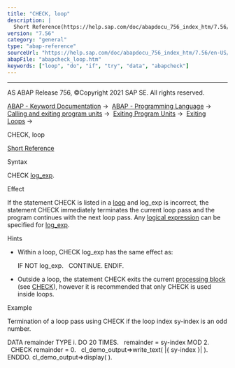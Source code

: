 ```yaml
---
title: "CHECK, loop"
description: |
  Short Reference(https://help.sap.com/doc/abapdocu_756_index_htm/7.56/en-US/abapcheck_shortref.htm) Syntax CHECK log_exp(https://help.sap.com/doc/abapdocu_756_index_htm/7.56/en-US/abenlogexp.htm). Effect If the statement CHECK is listed in a loop(https://help.sap.com/doc/abapdocu_756_index_htm
version: "7.56"
category: "general"
type: "abap-reference"
sourceUrl: "https://help.sap.com/doc/abapdocu_756_index_htm/7.56/en-US/abapcheck_loop.htm"
abapFile: "abapcheck_loop.htm"
keywords: ["loop", "do", "if", "try", "data", "abapcheck"]
---
```


* * *

AS ABAP Release 756, ©Copyright 2021 SAP SE. All rights reserved.

[ABAP - Keyword Documentation](https://help.sap.com/doc/abapdocu_756_index_htm/7.56/en-US/abenabap.htm) →  [ABAP - Programming Language](https://help.sap.com/doc/abapdocu_756_index_htm/7.56/en-US/abenabap_reference.htm) →  [Calling and exiting program units](https://help.sap.com/doc/abapdocu_756_index_htm/7.56/en-US/abenabap_execution.htm) →  [Exiting Program Units](https://help.sap.com/doc/abapdocu_756_index_htm/7.56/en-US/abenleave_program_units.htm) →  [Exiting Loops](https://help.sap.com/doc/abapdocu_756_index_htm/7.56/en-US/abenleave_loops.htm) → 

CHECK, loop

[Short Reference](https://help.sap.com/doc/abapdocu_756_index_htm/7.56/en-US/abapcheck_shortref.htm)

Syntax

CHECK [log\_exp](https://help.sap.com/doc/abapdocu_756_index_htm/7.56/en-US/abenlogexp.htm).

Effect

If the statement CHECK is listed in a [loop](https://help.sap.com/doc/abapdocu_756_index_htm/7.56/en-US/abenloop_glosry.htm "Glossary Entry") and log\_exp is incorrect, the statement CHECK immediately terminates the current loop pass and the program continues with the next loop pass. Any [logical expression](https://help.sap.com/doc/abapdocu_756_index_htm/7.56/en-US/abenlogical_expression_glosry.htm "Glossary Entry") can be specified for [log\_exp](https://help.sap.com/doc/abapdocu_756_index_htm/7.56/en-US/abenlogexp.htm).

Hints

-   Within a loop, CHECK log\_exp has the same effect as:
    
    IF NOT log\_exp.
      CONTINUE.
    ENDIF.
    
-   Outside a loop, the statement CHECK exits the current [processing block](https://help.sap.com/doc/abapdocu_756_index_htm/7.56/en-US/abenprocessing_block_glosry.htm "Glossary Entry") (see [CHECK](https://help.sap.com/doc/abapdocu_756_index_htm/7.56/en-US/abapcheck_processing_blocks.htm)), however it is recommended that only CHECK is used inside loops.

Example

Termination of a loop pass using CHECK if the loop index sy-index is an odd number.

DATA remainder TYPE i.
DO 20 TIMES.
  remainder = sy-index MOD 2.
  CHECK remainder = 0.
  cl\_demo\_output=>write\_text( |{ sy-index }| ).
ENDDO.
cl\_demo\_output=>display( ).